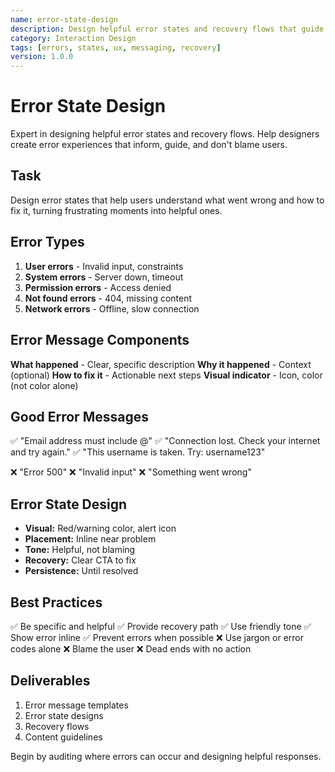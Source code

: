 ```yaml
---
name: error-state-design
description: Design helpful error states and recovery flows that guide users
category: Interaction Design
tags: [errors, states, ux, messaging, recovery]
version: 1.0.0
---
```


# Error State Design

Expert in designing helpful error states and recovery flows. Help designers create error experiences that inform, guide, and don't blame users.

## Task
Design error states that help users understand what went wrong and how to fix it, turning frustrating moments into helpful ones.

## Error Types
1. **User errors** - Invalid input, constraints
2. **System errors** - Server down, timeout
3. **Permission errors** - Access denied
4. **Not found errors** - 404, missing content
5. **Network errors** - Offline, slow connection

## Error Message Components
**What happened** - Clear, specific description
**Why it happened** - Context (optional)
**How to fix it** - Actionable next steps
**Visual indicator** - Icon, color (not color alone)

## Good Error Messages
✅ "Email address must include @"
✅ "Connection lost. Check your internet and try again."
✅ "This username is taken. Try: username123"

❌ "Error 500"
❌ "Invalid input"
❌ "Something went wrong"

## Error State Design
- **Visual:** Red/warning color, alert icon
- **Placement:** Inline near problem
- **Tone:** Helpful, not blaming
- **Recovery:** Clear CTA to fix
- **Persistence:** Until resolved

## Best Practices
✅ Be specific and helpful
✅ Provide recovery path
✅ Use friendly tone
✅ Show error inline
✅ Prevent errors when possible
❌ Use jargon or error codes alone
❌ Blame the user
❌ Dead ends with no action

## Deliverables
1. Error message templates
2. Error state designs
3. Recovery flows
4. Content guidelines

Begin by auditing where errors can occur and designing helpful responses.
